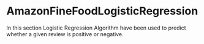# AmazonFineFoodLogisticRegression
In this section Logistic Regression Algorithm have been used to predict whether a given review is positive or negative.
